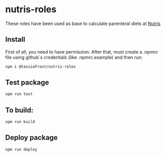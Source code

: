 # nutris-roles

These roles have been used as base to calculate parenteral diets at [Nutris](https://nutris.firebaseapp.com/)

## Install

First of all, you need to have permission. After that, must create a .npmrc file using github`s credentials (like .npmrc.example) and then run:
```sh
npm i @tassioFront/nutris-roles
```

## Test package

```sh
npm run test
```

## To build:

```sh
npm run build
```

## Deploy package

```sh
npm run deploy
```
